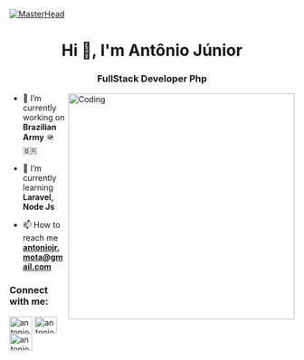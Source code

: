 [![MasterHead](https://developers.giphy.com/branch/master/static/api-512d36c09662682717108a38bbb5c57d.gif)](https://www.linkedin.com/in/antoniojrmota/)
<h1 align="center">Hi 👋, I'm Antônio Júnior</h1>
<h3 align="center">FullStack Developer Php</h3>
<img align="right" alt="Coding" width="400" src="https://cdn.dribbble.com/users/1162077/screenshots/3848914/programmer.gif">

- 🔭 I’m currently working on **Brazilian Army** 🪖🇧🇷

- 🌱 I’m currently learning **Laravel, Node Js**

- 📫 How to reach me **antoniojr.mota@gmail.com**

<h3 align="left">Connect with me:</h3>
<p align="left">
<a href="https://twitter.com/antniojrmota" target="blank"><img align="center" src="https://raw.githubusercontent.com/rahuldkjain/github-profile-readme-generator/master/src/images/icons/Social/twitter.svg" alt="antoniojrmota" height="30" width="40" /></a>
<a href="https://linkedin.com/in/antoniojrmota" target="blank"><img align="center" src="https://raw.githubusercontent.com/rahuldkjain/github-profile-readme-generator/master/src/images/icons/Social/linked-in-alt.svg" alt="antoniojrmota" height="30" width="40" /></a>
<a href="https://instagram.com/antoniojrmota" target="blank"><img align="center" src="https://raw.githubusercontent.com/rahuldkjain/github-profile-readme-generator/master/src/images/icons/Social/instagram.svg" alt="antoniojrmota" height="30" width="40" /></a>
</p>
